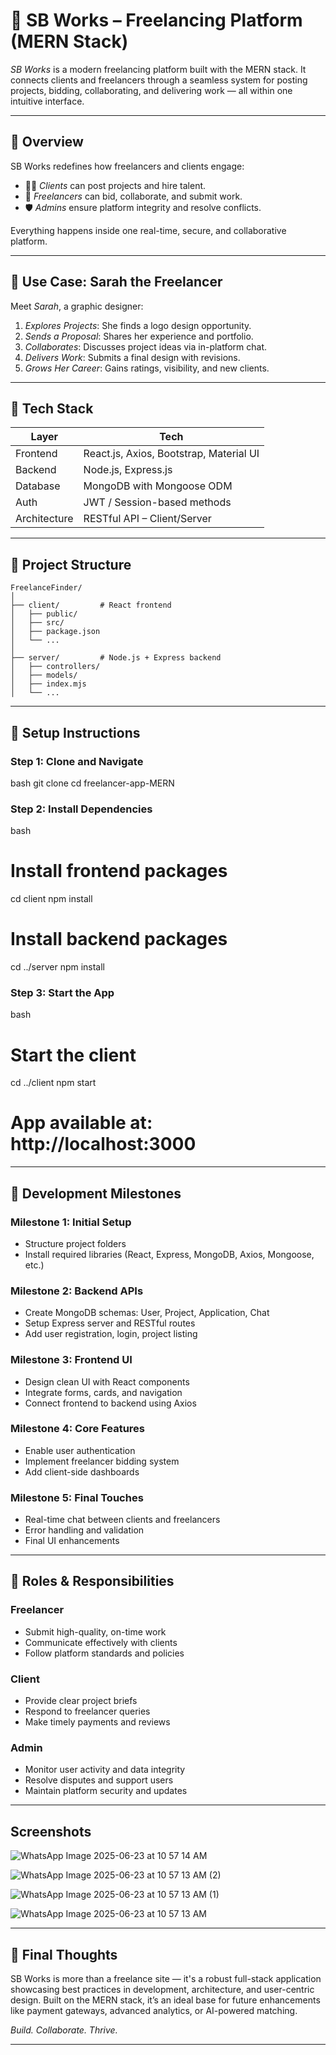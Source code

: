 # 🚀 SB Works – Freelancing Platform (MERN Stack)

*SB Works* is a modern freelancing platform built with the MERN stack. It connects clients and freelancers through a seamless system for posting projects, bidding, collaborating, and delivering work — all within one intuitive interface.

---

## 📌 Overview

SB Works redefines how freelancers and clients engage:

- 🧑‍💼 *Clients* can post projects and hire talent.
- 🎨 *Freelancers* can bid, collaborate, and submit work.
- 🛡️ *Admins* ensure platform integrity and resolve conflicts.

Everything happens inside one real-time, secure, and collaborative platform.

---

## 👤 Use Case: Sarah the Freelancer

Meet *Sarah*, a graphic designer:

1. *Explores Projects*: She finds a logo design opportunity.
2. *Sends a Proposal*: Shares her experience and portfolio.
3. *Collaborates*: Discusses project ideas via in-platform chat.
4. *Delivers Work*: Submits a final design with revisions.
5. *Grows Her Career*: Gains ratings, visibility, and new clients.

---

## 🧱 Tech Stack

| Layer        | Tech                          |
|--------------|-------------------------------|
| Frontend     | React.js, Axios, Bootstrap, Material UI |
| Backend      | Node.js, Express.js           |
| Database     | MongoDB with Mongoose ODM     |
| Auth         | JWT / Session-based methods   |
| Architecture | RESTful API – Client/Server   |

---

## 📁 Project Structure

```
FreelanceFinder/
│
├── client/         # React frontend
│   ├── public/
│   ├── src/
│   ├── package.json
│   └── ...
│
├── server/         # Node.js + Express backend
│   ├── controllers/
│   ├── models/
│   ├── index.mjs
│   └── ...
```

---

## 🔧 Setup Instructions

### Step 1: Clone and Navigate

bash
git clone <your-repo-url>
cd freelancer-app-MERN


### Step 2: Install Dependencies

bash
# Install frontend packages
cd client
npm install

# Install backend packages
cd ../server
npm install


### Step 3: Start the App

bash
# Start the client
cd ../client
npm start

# App available at: http://localhost:3000


---

## 🎯 Development Milestones

### Milestone 1: Initial Setup
- Structure project folders
- Install required libraries (React, Express, MongoDB, Axios, Mongoose, etc.)

### Milestone 2: Backend APIs
- Create MongoDB schemas: User, Project, Application, Chat
- Setup Express server and RESTful routes
- Add user registration, login, project listing

### Milestone 3: Frontend UI
- Design clean UI with React components
- Integrate forms, cards, and navigation
- Connect frontend to backend using Axios

### Milestone 4: Core Features
- Enable user authentication
- Implement freelancer bidding system
- Add client-side dashboards

### Milestone 5: Final Touches
- Real-time chat between clients and freelancers
- Error handling and validation
- Final UI enhancements

---

## 👥 Roles & Responsibilities

### Freelancer
- Submit high-quality, on-time work
- Communicate effectively with clients
- Follow platform standards and policies

### Client
- Provide clear project briefs
- Respond to freelancer queries
- Make timely payments and reviews

### Admin
- Monitor user activity and data integrity
- Resolve disputes and support users
- Maintain platform security and updates

---

## Screenshots

![WhatsApp Image 2025-06-23 at 10 57 14 AM](https://github.com/user-attachments/assets/2fb80941-9e2b-4010-977b-6a79b1b50c37)

![WhatsApp Image 2025-06-23 at 10 57 13 AM (2)](https://github.com/user-attachments/assets/02a443fe-dce3-48c9-a2da-2aa46b258243)

![WhatsApp Image 2025-06-23 at 10 57 13 AM (1)](https://github.com/user-attachments/assets/b2ff598d-3804-48bf-ada6-6ff6323933a6)

![WhatsApp Image 2025-06-23 at 10 57 13 AM](https://github.com/user-attachments/assets/93bb8f0e-172a-499b-8380-abca67038e9b)

---

## 💬 Final Thoughts

SB Works is more than a freelance site — it's a robust full-stack application showcasing best practices in development, architecture, and user-centric design. Built on the MERN stack, it’s an ideal base for future enhancements like payment gateways, advanced analytics, or AI-powered matching.

*Build. Collaborate. Thrive.*

---


